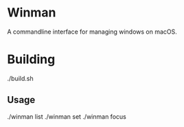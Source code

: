 # Winman

A commandline interface for managing windows on macOS.

# Building

./build.sh

## Usage

./winman list
./winman set <windowID> <x> <y> <width> <height>
./winman focus <windowID>

